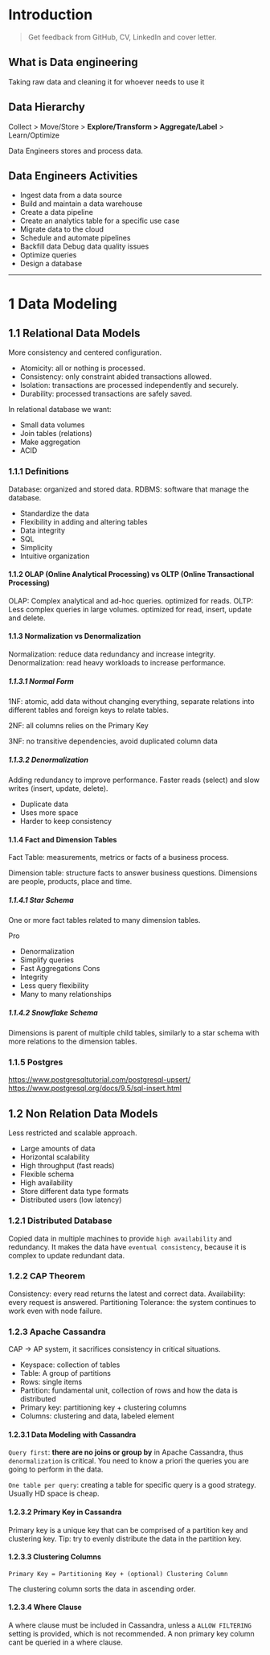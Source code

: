 # Introduction

> Get feedback from GitHub, CV, LinkedIn and cover letter.

## What is Data engineering

Taking raw data and cleaning it for whoever needs to use it

## Data Hierarchy

Collect > Move/Store > **Explore/Transform > Aggregate/Label** > Learn/Optimize

Data Engineers stores and process data.

## Data Engineers Activities

- Ingest data from a data source
- Build and maintain a data warehouse
- Create a data pipeline
- Create an analytics table for a specific use case
- Migrate data to the cloud
- Schedule and automate pipelines
- Backfill data Debug data quality issues
- Optimize queries
- Design a database

---

# 1 Data Modeling

## **1.1 Relational Data Models**

More consistency and centered configuration.

- Atomicity: all or nothing is processed.
- Consistency: only constraint abided transactions allowed.
- Isolation: transactions are processed independently and securely.
- Durability: processed transactions are safely saved.

In relational database we want:

- Small data volumes
- Join tables (relations)
- Make aggregation
- ACID

### 1.1.1 Definitions

Database: organized and stored data.
RDBMS: software that manage the database.

- Standardize the data
- Flexibility in adding and altering tables
- Data integrity
- SQL
- Simplicity
- Intuitive organization

#### 1.1.2 OLAP (Online Analytical Processing) vs OLTP (Online Transactional Processing)

OLAP: Complex analytical and ad-hoc queries. optimized for reads.
OLTP: Less complex queries in large volumes. optimized for read, insert, update and delete.

#### 1.1.3 Normalization vs Denormalization

Normalization: reduce data redundancy and increase integrity.
Denormalization: read heavy workloads to increase performance.

##### 1.1.3.1 Normal Form

1NF: atomic, add data without changing everything, separate relations into different tables and foreign keys to relate tables.

2NF: all columns relies on the Primary Key

3NF: no transitive dependencies, avoid duplicated column data

##### 1.1.3.2 Denormalization

Adding redundancy to improve performance. Faster reads (select) and slow writes (insert, update, delete).

- Duplicate data
- Uses more space
- Harder to keep consistency

#### 1.1.4 Fact and Dimension Tables

Fact Table: measurements, metrics or facts of a business process.

Dimension table: structure facts to answer business questions. Dimensions are people, products, place and time.

##### 1.1.4.1 Star Schema

One or more fact tables related to many dimension tables.

Pro
- Denormalization
- Simplify queries
- Fast Aggregations
Cons
- Integrity
- Less query flexibility
- Many to many relationships

##### 1.1.4.2 Snowflake Schema

Dimensions is parent of multiple child tables, similarly to a star schema with more relations to the dimension tables.

### 1.1.5 Postgres

https://www.postgresqltutorial.com/postgresql-upsert/
https://www.postgresql.org/docs/9.5/sql-insert.html

## **1.2 Non Relation Data Models**

Less restricted and scalable approach.

- Large amounts of data
- Horizontal scalability
- High throughput (fast reads)
- Flexible schema
- High availability
- Store different data type formats
- Distributed users (low latency)

### 1.2.1 Distributed Database

Copied data in multiple machines to provide `high availability` and redundancy. It makes the data have `eventual consistency`, because it is complex to update redundant data.

### 1.2.2 CAP Theorem

Consistency: every read returns the latest and correct data.
Availability: every request is answered.
Partitioning Tolerance: the system continues to work even with node failure. 

### 1.2.3 Apache Cassandra
CAP -> AP system, it sacrifices consistency in critical situations.

- Keyspace: collection of tables
- Table: A group of partitions
- Rows: single items
- Partition: fundamental unit, collection of rows and how the data is distributed
- Primary key: partitioning key + clustering columns
- Columns: clustering and data, labeled element

#### 1.2.3.1 Data Modeling with Cassandra

`Query first`: **there are no joins or group by** in Apache Cassandra, thus `denormalization` is critical. You need to know a priori the queries you are going to perform in the data.

`One table per query`: creating a table for specific query is a good strategy. Usually HD space is cheap.

#### 1.2.3.2 Primary Key in Cassandra

Primary key is a unique key that can be comprised of a partition key and clustering key.
Tip: try to evenly distribute the data in the partition key.

#### 1.2.3.3 Clustering Columns

`Primary Key = Partitioning Key + (optional) Clustering Column`

The clustering column sorts the data in ascending order.

#### 1.2.3.4 Where Clause

A where clause must be included in Cassandra, unless a `ALLOW FILTERING` setting is provided, which is not recommended. A non primary key column cant be queried in a where clause.

